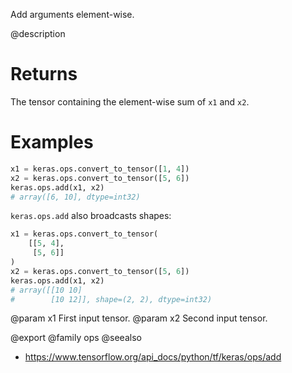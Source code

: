 Add arguments element-wise.

@description

# Returns
The tensor containing the element-wise sum of `x1` and `x2`.

# Examples
```python
x1 = keras.ops.convert_to_tensor([1, 4])
x2 = keras.ops.convert_to_tensor([5, 6])
keras.ops.add(x1, x2)
# array([6, 10], dtype=int32)
```

`keras.ops.add` also broadcasts shapes:
```python
x1 = keras.ops.convert_to_tensor(
    [[5, 4],
     [5, 6]]
)
x2 = keras.ops.convert_to_tensor([5, 6])
keras.ops.add(x1, x2)
# array([[10 10]
#        [10 12]], shape=(2, 2), dtype=int32)
```

@param x1 First input tensor.
@param x2 Second input tensor.

@export
@family ops
@seealso
+ <https://www.tensorflow.org/api_docs/python/tf/keras/ops/add>
